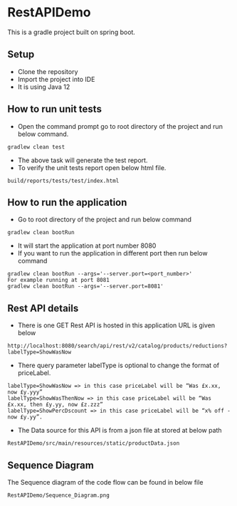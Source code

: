 # RestAPIDemo
This is a gradle project built on spring boot.

## Setup
- Clone the repository
- Import the project into IDE
- It is using Java 12

## How to run unit tests
- Open the command prompt go to root directory of the project and run below command.
```
gradlew clean test
```
- The above task will generate the test report.
- To verify the unit tests report open below html file.
```
build/reports/tests/test/index.html
```

## How to run the application
- Go to root directory of the project and run below command
```
gradlew clean bootRun
```
- It will start the application at port number 8080
- If you want to run the application in different port then run below command
```
gradlew clean bootRun --args='--server.port=<port_number>'
For example running at port 8081
gradlew clean bootRun --args='--server.port=8081'
```

## Rest API details
- There is one GET Rest API is hosted in this application URL is given below
```
http://localhost:8080/search/api/rest/v2/catalog/products/reductions?labelType=ShowWasNow
```
- There query parameter labelType is optional to change the format of priceLabel.
```
labelType=ShowWasNow => in this case priceLabel will be “Was £x.xx, now £y.yyy”
labelType=ShowWasThenNow => in this case priceLabel will be “Was £x.xx, then £y.yy, now £z.zzz”
labelType=ShowPercDscount => in this case priceLabel will be “x% off - now £y.yy”.
```
- The Data source for this API is from a json file at stored at below path
```
RestAPIDemo/src/main/resources/static/productData.json
```

## Sequence Diagram
The Sequence diagram of the code flow can be found in below file
```
RestAPIDemo/Sequence_Diagram.png
```